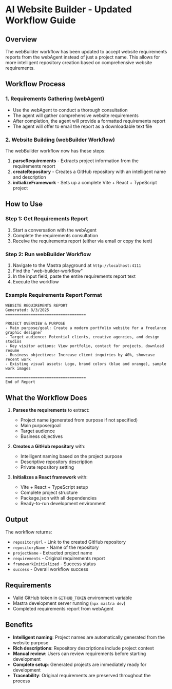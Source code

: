 # AI Website Builder - Updated Workflow Guide

## Overview

The webBuilder workflow has been updated to accept website requirements reports from the webAgent instead of just a project name. This allows for more intelligent repository creation based on comprehensive website requirements.

## Workflow Process

### 1. Requirements Gathering (webAgent)
- Use the webAgent to conduct a thorough consultation
- The agent will gather comprehensive website requirements
- After completion, the agent will provide a formatted requirements report
- The agent will offer to email the report as a downloadable text file

### 2. Website Building (webBuilder Workflow)

The webBuilder workflow now has these steps:

1. **parseRequirements** - Extracts project information from the requirements report
2. **createRepository** - Creates a GitHub repository with an intelligent name and description
3. **initializeFramework** - Sets up a complete Vite + React + TypeScript project

## How to Use

### Step 1: Get Requirements Report
1. Start a conversation with the webAgent
2. Complete the requirements consultation
3. Receive the requirements report (either via email or copy the text)

### Step 2: Run webBuilder Workflow
1. Navigate to the Mastra playground at `http://localhost:4111`
2. Find the "web-builder-workflow"
3. In the input field, paste the entire requirements report text
4. Execute the workflow

### Example Requirements Report Format
```
WEBSITE REQUIREMENTS REPORT
Generated: 8/3/2025
===================================

PROJECT OVERVIEW & PURPOSE
- Main purpose/goal: Create a modern portfolio website for a freelance graphic designer
- Target audience: Potential clients, creative agencies, and design studios
- Key visitor actions: View portfolio, contact for projects, download resume
- Business objectives: Increase client inquiries by 40%, showcase recent work
- Existing visual assets: Logo, brand colors (blue and orange), sample work images

===================================
End of Report
```

## What the Workflow Does

1. **Parses the requirements** to extract:
   - Project name (generated from purpose if not specified)
   - Main purpose/goal
   - Target audience
   - Business objectives

2. **Creates a GitHub repository** with:
   - Intelligent naming based on the project purpose
   - Descriptive repository description
   - Private repository setting

3. **Initializes a React framework** with:
   - Vite + React + TypeScript setup
   - Complete project structure
   - Package.json with all dependencies
   - Ready-to-run development environment

## Output

The workflow returns:
- `repositoryUrl` - Link to the created GitHub repository
- `repositoryName` - Name of the repository
- `projectName` - Extracted project name
- `requirements` - Original requirements report
- `frameworkInitialized` - Success status
- `success` - Overall workflow success

## Requirements

- Valid GitHub token in `GITHUB_TOKEN` environment variable
- Mastra development server running (`npx mastra dev`)
- Completed requirements report from webAgent

## Benefits

- **Intelligent naming**: Project names are automatically generated from the website purpose
- **Rich descriptions**: Repository descriptions include project context
- **Manual review**: Users can review requirements before starting development
- **Complete setup**: Generated projects are immediately ready for development
- **Traceability**: Original requirements are preserved throughout the process

